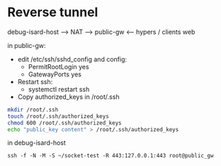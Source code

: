 # Reverse tunnel

debug-isard-host --> NAT   --> public-gw  <-- hypers / clients web

   
in public-gw:
* edit /etc/ssh/sshd_config and config:
    * PermitRootLogin yes
    * GatewayPorts yes
* Restart ssh:
  * systemctl restart ssh
* Copy authorized_keys in /root/.ssh

```bash
mkdir /root/.ssh
touch /root/.ssh/authorized_keys
chmod 600 /root/.ssh/authorized_keys
echo "public_key content" > /root/.ssh/authorized_keys
```

in debug-isard-host

```angular2html
ssh -f -N -M -S ~/socket-test -R 443:127.0.0.1:443 root@public_gw
```